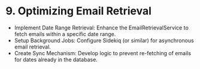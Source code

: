 # 9. Optimizing Email Retrieval

- Implement Date Range Retrieval: Enhance the EmailRetrievalService to fetch emails within a specific date range.
- Setup Background Jobs: Configure Sidekiq (or similar) for asynchronous email retrieval.
- Create Sync Mechanism: Develop logic to prevent re-fetching of emails for dates already in the database.